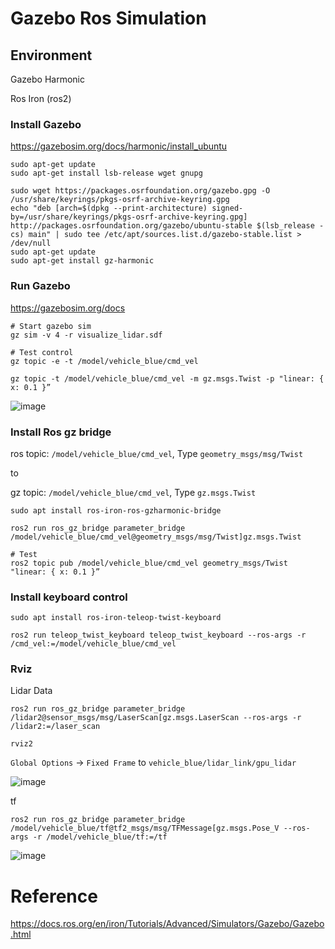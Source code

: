 # Gazebo Ros Simulation 

## Environment
Gazebo Harmonic

Ros Iron (ros2)

### Install Gazebo
https://gazebosim.org/docs/harmonic/install_ubuntu
```shell
sudo apt-get update
sudo apt-get install lsb-release wget gnupg

sudo wget https://packages.osrfoundation.org/gazebo.gpg -O /usr/share/keyrings/pkgs-osrf-archive-keyring.gpg
echo "deb [arch=$(dpkg --print-architecture) signed-by=/usr/share/keyrings/pkgs-osrf-archive-keyring.gpg] http://packages.osrfoundation.org/gazebo/ubuntu-stable $(lsb_release -cs) main" | sudo tee /etc/apt/sources.list.d/gazebo-stable.list > /dev/null
sudo apt-get update
sudo apt-get install gz-harmonic
```

### Run Gazebo
https://gazebosim.org/docs

```shell
# Start gazebo sim
gz sim -v 4 -r visualize_lidar.sdf

# Test control
gz topic -e -t /model/vehicle_blue/cmd_vel

gz topic -t /model/vehicle_blue/cmd_vel -m gz.msgs.Twist -p "linear: { x: 0.1 }”
```

![image](https://github.com/andaccc/tech-roadmap/assets/8611553/0cb81ed4-a6cf-45a1-af4e-d39f27bf0b26)


### Install Ros gz bridge
ros topic: `/model/vehicle_blue/cmd_vel`, Type `geometry_msgs/msg/Twist`

to 

gz topic: `/model/vehicle_blue/cmd_vel`, Type `gz.msgs.Twist`


```shell
sudo apt install ros-iron-ros-gzharmonic-bridge

ros2 run ros_gz_bridge parameter_bridge /model/vehicle_blue/cmd_vel@geometry_msgs/msg/Twist]gz.msgs.Twist

# Test
ros2 topic pub /model/vehicle_blue/cmd_vel geometry_msgs/Twist "linear: { x: 0.1 }”
```

### Install keyboard control
```shell
sudo apt install ros-iron-teleop-twist-keyboard

ros2 run teleop_twist_keyboard teleop_twist_keyboard --ros-args -r /cmd_vel:=/model/vehicle_blue/cmd_vel
```

### Rviz

Lidar Data
```shell
ros2 run ros_gz_bridge parameter_bridge /lidar2@sensor_msgs/msg/LaserScan[gz.msgs.LaserScan --ros-args -r /lidar2:=/laser_scan

rviz2
```
`Global Options` -> `Fixed Frame` to `vehicle_blue/lidar_link/gpu_lidar`

![image](https://github.com/andaccc/tech-roadmap/assets/8611553/8473ff28-2267-4793-ac8d-5cd6976650ee)

tf
```shell
ros2 run ros_gz_bridge parameter_bridge /model/vehicle_blue/tf@tf2_msgs/msg/TFMessage[gz.msgs.Pose_V --ros-args -r /model/vehicle_blue/tf:=/tf
```

![image](https://github.com/andaccc/tech-roadmap/assets/8611553/ff96b40c-7adf-4e8f-93db-3e599f624837)


# Reference 
https://docs.ros.org/en/iron/Tutorials/Advanced/Simulators/Gazebo/Gazebo.html
